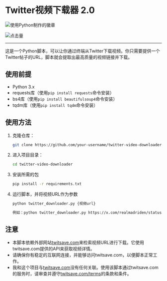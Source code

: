 # Twitter视频下载器 2.0

![使用Python制作的徽章](http://ForTheBadge.com/images/badges/made-with-python.svg)

![点击量](https://hits.seeyoufarm.com/api/count/incr/badge.svg?url=https%3A%2F%2Fgithub.com%2Fz1nc0r3%2Ftwitter-video-downloader&count_bg=%2379C83D&title_bg=%23555555&icon=&icon_color=%23E7E7E7&title=hits&edge_flat=false)

---
这是一个Python脚本，可以让你通过终端从Twitter下载视频。你只需要提供一个Twitter帖子的URL，脚本就会提取出最高质量的视频链接并下载。

## 使用前提

- Python 3.x
- requests库（使用`pip install requests`命令安装）
- bs4库（使用`pip install beautifulsoup4`命令安装）
- tqdm库（使用`pip install tqdm`命令安装）

## 使用方法

1. 克隆仓库：

   ```bash
   git clone https://github.com/your-username/twitter-video-downloader.git

2. 进入项目目录：

   ```bash
   cd twitter-video-downloader

3. 安装所需的包

   ```bash
   pip install -r requirements.txt

4. 运行脚本，并将视频URL作为参数

   ```bash
   python twitter_downloader.py {视频url}

   例如：python twitter_downloader.py https://x.com/realmadriden/status/1743790569866821949?s=20

## 注意

- 本脚本依赖外部网站[twitsave.com](https://twitsave.com)来检索视频URL进行下载。它使用twitsave.com提供的API来获取视频详情。
- 请确保你有稳定的互联网连接，并能够访问twitsave.com，以便脚本正常工作。
- 我和这个项目与[twitsave.com](https://twitsave.com)没有任何关联。使用该脚本通过twitsave.com的服务时，请审查并遵守[twitsave.com/terms](https://twitsave.com/terms)的条款和条件。
